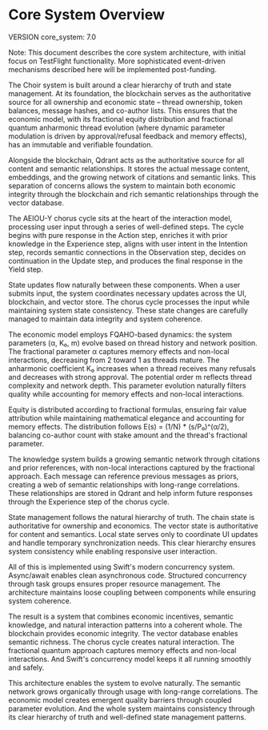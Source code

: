 # Core System Overview

VERSION core_system: 7.0

Note: This document describes the core system architecture, with initial focus on TestFlight functionality. More sophisticated event-driven mechanisms described here will be implemented post-funding.

The Choir system is built around a clear hierarchy of truth and state management. At its foundation, the blockchain serves as the authoritative source for all ownership and economic state – thread ownership, token balances, message hashes, and co-author lists. This ensures that the economic model, with its fractional equity distribution and fractional quantum anharmonic thread evolution (where dynamic parameter modulation is driven by approval/refusal feedback and memory effects), has an immutable and verifiable foundation.

Alongside the blockchain, Qdrant acts as the authoritative source for all content and semantic relationships. It stores the actual message content, embeddings, and the growing network of citations and semantic links. This separation of concerns allows the system to maintain both economic integrity through the blockchain and rich semantic relationships through the vector database.

The AEIOU-Y chorus cycle sits at the heart of the interaction model, processing user input through a series of well-defined steps. The cycle begins with pure response in the Action step, enriches it with prior knowledge in the Experience step, aligns with user intent in the Intention step, records semantic connections in the Observation step, decides on continuation in the Update step, and produces the final response in the Yield step.

State updates flow naturally between these components. When a user submits input, the system coordinates necessary updates across the UI, blockchain, and vector store. The chorus cycle processes the input while maintaining system state consistency. These state changes are carefully managed to maintain data integrity and system coherence.

The economic model employs FQAHO-based dynamics: the system parameters (α, K₀, m) evolve based on thread history and network position. The fractional parameter α captures memory effects and non-local interactions, decreasing from 2 toward 1 as threads mature. The anharmonic coefficient K₀ increases when a thread receives many refusals and decreases with strong approval. The potential order m reflects thread complexity and network depth. This parameter evolution naturally filters quality while accounting for memory effects and non-local interactions.

Equity is distributed according to fractional formulas, ensuring fair value attribution while maintaining mathematical elegance and accounting for memory effects. The distribution follows E(s) = (1/N) \* (s/P₀)^(α/2), balancing co-author count with stake amount and the thread's fractional parameter.

The knowledge system builds a growing semantic network through citations and prior references, with non-local interactions captured by the fractional approach. Each message can reference previous messages as priors, creating a web of semantic relationships with long-range correlations. These relationships are stored in Qdrant and help inform future responses through the Experience step of the chorus cycle.

State management follows the natural hierarchy of truth. The chain state is authoritative for ownership and economics. The vector state is authoritative for content and semantics. Local state serves only to coordinate UI updates and handle temporary synchronization needs. This clear hierarchy ensures system consistency while enabling responsive user interaction.

All of this is implemented using Swift's modern concurrency system. Async/await enables clean asynchronous code. Structured concurrency through task groups ensures proper resource management. The architecture maintains loose coupling between components while ensuring system coherence.

The result is a system that combines economic incentives, semantic knowledge, and natural interaction patterns into a coherent whole. The blockchain provides economic integrity. The vector database enables semantic richness. The chorus cycle creates natural interaction. The fractional quantum approach captures memory effects and non-local interactions. And Swift's concurrency model keeps it all running smoothly and safely.

This architecture enables the system to evolve naturally. The semantic network grows organically through usage with long-range correlations. The economic model creates emergent quality barriers through coupled parameter evolution. And the whole system maintains consistency through its clear hierarchy of truth and well-defined state management patterns.
